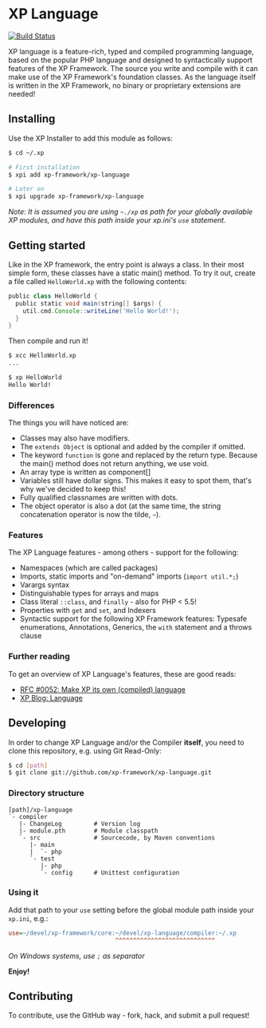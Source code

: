 XP Language
===========
[![Build Status](https://secure.travis-ci.org/xp-framework/xp-language.png)](http://travis-ci.org/xp-framework/xp-language)

XP language is a feature-rich, typed and compiled programming language, based on the popular PHP language and designed to syntactically support features of the XP Framework. The source you write and compile with it can make use of the XP Framework's foundation classes. As the language itself is written in the XP Framework, no binary or proprietary extensions are needed! 

Installing
----------
Use the XP Installer to add this module as follows:

```sh
$ cd ~/.xp

# First installation
$ xpi add xp-framework/xp-language

# Later on
$ xpi upgrade xp-framework/xp-language
```

*Note: It is assumed you are using `~./xp` as path for your globally available XP modules, and have this path inside your xp.ini's `use` statement.*

Getting started
---------------
Like in the XP framework, the entry point is always a class. In their most simple form, these classes have a static main() method. To try it out, create a file called `HelloWorld.xp` with the following contents:

```groovy
public class HelloWorld {
  public static void main(string[] $args) {
    util.cmd.Console::writeLine('Hello World!');
  }
}
```

Then compile and run it!

```sh
$ xcc HelloWorld.xp
...

$ xp HelloWorld
Hello World!
```

### Differences
The things you will have noticed are:

* Classes may also have modifiers.
* The `extends Object` is optional and added by the compiler if omitted.
* The keyword `function` is gone and replaced by the return type. Because the main() method does not return anything, we use void.
* An array type is written as component[]
* Variables still have dollar signs. This makes it easy to spot them, that's why we've decided to keep this!
* Fully qualified classnames are written with dots.
* The object operator is also a dot (at the same time, the string concatenation operator is now the tilde, `~`).

### Features
The XP Language features - among others - support for the following:

* Namespaces (which are called packages)
* Imports, static imports and "on-demand" imports (`import util.*;`)
* Varargs syntax
* Distinguishable types for arrays and maps
* Class literal `::class`, and `finally` - also for PHP < 5.5!
* Properties with `get` and `set`, and Indexers
* Syntactic support for the following XP Framework features: Typesafe enumerations, Annotations, Generics, the `with` statement and a throws clause

### Further reading
To get an overview of XP Language's features, these are good reads:

* [RFC #0052: Make XP its own (compiled) language](https://github.com/xp-framework/rfc/issues/52)
* [XP Blog: Language](http://news.planet-xp.net/category/17/Language/)

Developing
----------
In order to change XP Language and/or the Compiler **itself**, you need to clone this repository, e.g. using Git Read-Only:

```sh
$ cd [path]
$ git clone git://github.com/xp-framework/xp-language.git
```

### Directory structure
```
[path]/xp-language
`- compiler
   |- ChangeLog         # Version log
   |- module.pth        # Module classpath
   `- src               # Sourcecode, by Maven conventions
      |- main
      |  `- php
      `- test
         |- php
         `- config      # Unittest configuration
```

### Using it
Add that path to your `use` setting before the global module path inside your `xp.ini`, e.g.:

```ini
use=~/devel/xp-framework/core:~/devel/xp-language/compiler:~/.xp
                              ^^^^^^^^^^^^^^^^^^^^^^^^^^^^
```

*On Windows systems, use `;` as separator*

**Enjoy!**

Contributing
------------
To contribute, use the GitHub way - fork, hack, and submit a pull request!
